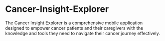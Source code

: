 # Cancer-Insight-Explorer
The Cancer Insight Explorer is a comprehensive mobile application designed to empower cancer patients and their caregivers with the knowledge and tools they need to navigate their cancer journey effectively. 
